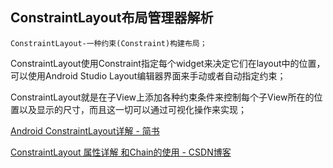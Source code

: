 ## ConstraintLayout布局管理器解析

	ConstraintLayout-一种约束(Constraint)构建布局；

ConstraintLayout使用Constraint指定每个widget来决定它们在layout中的位置，可以使用Android Studio Layout编辑器界面来手动或者自动指定约束；

ConstraintLayout就是在子View上添加各种约束条件来控制每个子View所在的位置以及显示的尺寸，而且这一切可以通过可视化操作来实现；

[Android ConstraintLayout详解 \- 简书](http://www.jianshu.com/p/a8b49ff64cd3)

[ConstraintLayout 属性详解 和Chain的使用 \- CSDN博客](http://blog.csdn.net/zxt0601/article/details/72683379)
